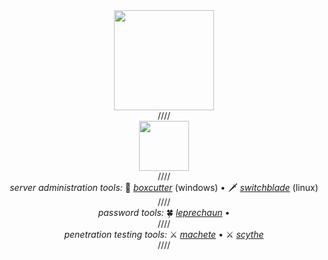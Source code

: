 <div align="center">
  <img height="160" src="https://github.com/RabbitAtHope/RabbitAtHope/assets/159293241/009c0aab-1dd6-4ce8-aa6c-d25310a81aac">
</div>

<div align="center">////</div>

<div align="center">
  <img height="80" src="https://github.com/RabbitAtHope/RabbitAtHope/assets/159293241/cfb4154e-1a94-49d3-adba-a0a1f7caa5bb">
</div>

<div align="center">
  <div>////</div>
  <div><i>server administration tools:</i> 🔪 <a href="https://github.com/RabbitAtHope/Boxcutter"><i>boxcutter</i></a> (windows) • 🗡️ <a href="https://github.com/RabbitAtHope/Switchblade"><i>switchblade</i></a> (linux) </div>
  <div>////</div>
  <div><i>password tools:</i> 🍀 <a href="https://github.com/RabbitAtHope/Leprechaun"><i>leprechaun</i></a> •</div>
  <div>////</div>
  <div><i>penetration testing tools:</i> ⚔️ <a href="https://github.com/RabbitAtHope/Machete"><i>machete</i></a> • ⚔️ <a href="https://github.com/RabbitAtHope/Scythe"><i>scythe</i></a></div>
  <div>////</div>
</div>

<!--a href="https://github.com/RabbitAtHope/repo" ><img align="center" src="https://github-readme-stats.vercel.app/api/pin/?username=RabbitAtHope&repo=repo&theme=radical"></a>-->
